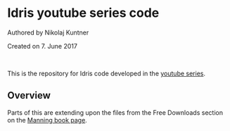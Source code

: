 # Idris youtube series code
Authored by Nikolaj Kuntner

Created on 7. June 2017

<br />

This is the repository for Idris code developed in the
[youtube series](https://www.youtube.com/playlist?list=PL_vIhjXh1UTpfw8atiA31uP3F4Sjix_ZQ).

## Overview
Parts of this are extending upon the files from the Free Downloads section on the
[Manning book page](https://www.manning.com/books/type-driven-development-with-idris).
